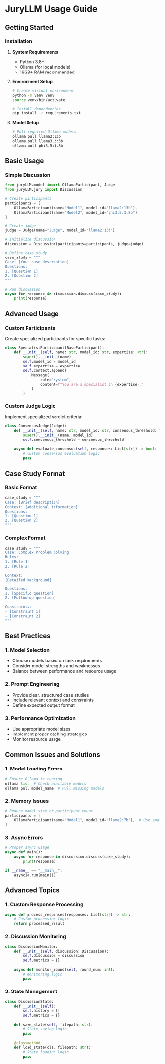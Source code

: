# JuryLLM Usage Guide

## Getting Started

### Installation

1. **System Requirements**
   - Python 3.8+
   - Ollama (for local models)
   - 16GB+ RAM recommended

2. **Environment Setup**
   ```bash
   # Create virtual environment
   python -m venv venv
   source venv/bin/activate

   # Install dependencies
   pip install -r requirements.txt
   ```

3. **Model Setup**
   ```bash
   # Pull required Ollama models
   ollama pull llama2:13b
   ollama pull llama3.2:3b
   ollama pull phi3.5:3.8b
   ```

## Basic Usage

### Simple Discussion

```python
from juryLLM.model import OllamaParticipant, Judge
from juryLLM.jury import Discussion

# Create participants
participants = [
    OllamaParticipant(name="Model1", model_id="llama2:13b"),
    OllamaParticipant(name="Model2", model_id="phi3.5:3.8b")
]

# Create judge
judge = Judge(name="Judge", model_id="llama2:13b")

# Initialize discussion
discussion = Discussion(participants=participants, judge=judge)

# Define case study
case_study = """
Case: [Your case description]
Questions:
1. [Question 1]
2. [Question 2]
"""

# Run discussion
async for response in discussion.discuss(case_study):
    print(response)
```

## Advanced Usage

### Custom Participants

Create specialized participants for specific tasks:

```python
class SpecialistParticipant(BaseParticipant):
    def __init__(self, name: str, model_id: str, expertise: str):
        super().__init__(name)
        self.model_id = model_id
        self.expertise = expertise
        self.context.append(
            Message(
                role="system",
                content=f"You are a specialist in {expertise}."
            )
        )
```

### Custom Judge Logic

Implement specialized verdict criteria:

```python
class ConsensusJudge(Judge):
    def __init__(self, name: str, model_id: str, consensus_threshold: float = 0.8):
        super().__init__(name, model_id)
        self.consensus_threshold = consensus_threshold
        
    async def evaluate_consensus(self, responses: List[str]) -> bool:
        # Custom consensus evaluation logic
        pass
```

## Case Study Format

### Basic Format
```python
case_study = """
Case: [Brief description]
Context: [Additional information]
Questions:
1. [Question 1]
2. [Question 2]
"""
```

### Complex Format
```python
case_study = """
Case: Complex Problem Solving
Rules:
1. [Rule 1]
2. [Rule 2]

Context:
[Detailed background]

Questions:
1. [Specific question]
2. [Follow-up question]

Constraints:
- [Constraint 1]
- [Constraint 2]
"""
```

## Best Practices

### 1. Model Selection
- Choose models based on task requirements
- Consider model strengths and weaknesses
- Balance between performance and resource usage

### 2. Prompt Engineering
- Provide clear, structured case studies
- Include relevant context and constraints
- Define expected output format

### 3. Performance Optimization
- Use appropriate model sizes
- Implement proper caching strategies
- Monitor resource usage

## Common Issues and Solutions

### 1. Model Loading Errors
```python
# Ensure Ollama is running
ollama list  # Check available models
ollama pull model_name  # Pull missing models
```

### 2. Memory Issues
```python
# Reduce model size or participant count
participants = [
    OllamaParticipant(name="Model1", model_id="llama2:7b"),  # Use smaller model
]
```

### 3. Async Errors
```python
# Proper async usage
async def main():
    async for response in discussion.discuss(case_study):
        print(response)

if __name__ == "__main__":
    asyncio.run(main())
```

## Advanced Topics

### 1. Custom Response Processing
```python
async def process_responses(responses: List[str]) -> str:
    # Custom processing logic
    return processed_result
```

### 2. Discussion Monitoring
```python
class DiscussionMonitor:
    def __init__(self, discussion: Discussion):
        self.discussion = discussion
        self.metrics = {}
    
    async def monitor_round(self, round_num: int):
        # Monitoring logic
        pass
```

### 3. State Management
```python
class DiscussionState:
    def __init__(self):
        self.history = []
        self.metrics = {}
    
    def save_state(self, filepath: str):
        # State saving logic
        pass
    
    @classmethod
    def load_state(cls, filepath: str):
        # State loading logic
        pass
```
